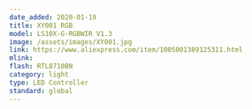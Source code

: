 ```yaml
---
date_added: 2020-01-19
title: XY001 RGB 
model: LS10X-G-RGBWIR V1.3
image: /assets/images/XY001.jpg
link: https://www.aliexpress.com/item/1005001389125311.html
mlink: 
flash: RTL8710BN
category: light
type: LED Controller
standard: global
---
```

